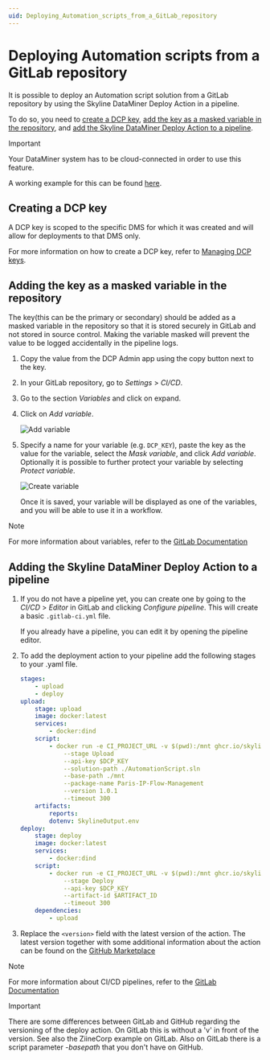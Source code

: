 ```yaml
---
uid: Deploying_Automation_scripts_from_a_GitLab_repository
---
```


# Deploying Automation scripts from a GitLab repository

It is possible to deploy an Automation script solution from a GitLab repository by using the Skyline DataMiner Deploy Action in a pipeline.

To do so, you need to [create a DCP key](#creating-a-dcp-key), [add the key as a masked variable in the repository](#adding-the-key-as-a-masked-variable-in-the-repository), and [add the Skyline DataMiner Deploy Action to a pipeline](#adding-the-skyline-dataminer-deploy-action-to-a-pipeline).

> [!IMPORTANT]
> Your DataMiner system has to be cloud-connected in order to use this feature.

A working example for this can be found [here](https://gitlab.com/ziinecorp/paris-ip-flow-management).

## Creating a DCP key

A DCP key is scoped to the specific DMS for which it was created and will allow for deployments to that DMS only.

For more information on how to create a DCP key, refer to [Managing DCP keys](xref:Managing_DCP_keys).

## Adding the key as a masked variable in the repository

The key(this can be the primary or secondary) should be added as a masked variable in the repository so that it is stored securely in GitLab and not stored in source control. Making the variable masked will prevent the value to be logged accidentally in the pipeline logs.

1. Copy the value from the DCP Admin app using the copy button next to the key.
1. In your GitLab repository, go to *Settings* > *CI/CD*.
1. Go to the section *Variables* and click on expand.
1. Click on *Add variable*.

    ![Add variable](~/develop/images/GitLab_add_variable.png)

1. Specify a name for your variable (e.g. `DCP_KEY`), paste the key as the value for the variable, select the *Mask variable*, and click *Add variable*. Optionally it is possible to further protect your variable by selecting *Protect variable*.

    ![Create variable](~/develop/images/GitLab_create_variable.png)

   Once it is saved, your variable will be displayed as one of the variables, and you will be able to use it in a workflow.

> [!NOTE]
> For more information about variables, refer to the [GitLab Documentation](https://docs.gitlab.com/ee/ci/variables/)

## Adding the Skyline DataMiner Deploy Action to a pipeline

1. If you do not have a pipeline yet, you can create one by going to the *CI/CD* > *Editor* in GitLab and clicking *Configure pipeline*. This will create a basic `.gitlab-ci.yml` file.

   If you already have a pipeline, you can edit it by opening the pipeline editor.

1. To add the deployment action to your pipeline add the following stages to your .yaml file.

    ```yaml
    stages:
        - upload
        - deploy
    upload:
        stage: upload
        image: docker:latest
        services:
            - docker:dind
        script:
            - docker run -e CI_PROJECT_URL -v $(pwd):/mnt ghcr.io/skylinecommunications/skyline-dataminer-deploy-action:<version>
                --stage Upload 
                --api-key $DCP_KEY
                --solution-path ./AutomationScript.sln
                --base-path ./mnt
                --package-name Paris-IP-Flow-Management 
                --version 1.0.1
                --timeout 300
        artifacts:
            reports:
            dotenv: SkylineOutput.env
    deploy:
        stage: deploy
        image: docker:latest
        services:
            - docker:dind
        script:
            - docker run -e CI_PROJECT_URL -v $(pwd):/mnt ghcr.io/skylinecommunications/skyline-dataminer-deploy-action:<version>
                --stage Deploy 
                --api-key $DCP_KEY
                --artifact-id $ARTIFACT_ID
                --timeout 300
        dependencies:
            - upload
    ```

1. Replace the `<version>` field with the latest version of the action. The latest version together with some additional information about the action can be found on the [GitHub Marketplace](https://github.com/marketplace/actions/skyline-dataminer-deploy-action)

> [!NOTE]
> For more information about CI/CD pipelines, refer to the [GitLab Documentation](https://docs.gitlab.com/ee/ci/)

> [!IMPORTANT]
> There are some differences between GitLab and GitHub regarding the versioning of the deploy action. On GitLab this is without a 'v' in front of the version. See also the ZiineCorp example on GitLab.
> Also on GitLab there is a script parameter *-basepath* that you don't have on GitHub.
